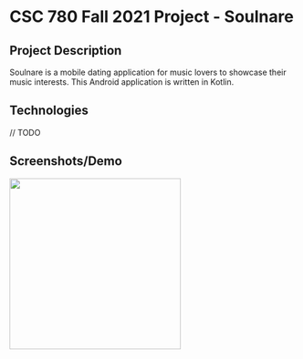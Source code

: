 # CSC 780 Fall 2021 Project - Soulnare

## Project Description
Soulnare is a mobile dating application for music lovers to showcase their music interests.
This Android application is written in Kotlin.

## Technologies
// TODO

## Screenshots/Demo
<img src="demo/soulnare-1.gif" height="300">

